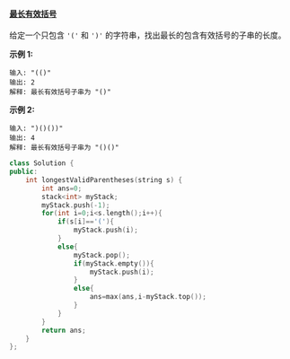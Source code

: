 #### [最长有效括号](https://leetcode-cn.com/problems/longest-valid-parentheses/)

给定一个只包含 `'('` 和 `')'` 的字符串，找出最长的包含有效括号的子串的长度。

**示例 1:**

```
输入: "(()"
输出: 2
解释: 最长有效括号子串为 "()"
```

**示例 2:**

```
输入: ")()())"
输出: 4
解释: 最长有效括号子串为 "()()"
```

```c++
class Solution {
public:
    int longestValidParentheses(string s) {
        int ans=0;
        stack<int> myStack;
        myStack.push(-1);
        for(int i=0;i<s.length();i++){
            if(s[i]=='('){
                myStack.push(i);
            }
            else{
                myStack.pop();
                if(myStack.empty()){
                    myStack.push(i);
                }
                else{
                    ans=max(ans,i-myStack.top());
                }
            }
        }
        return ans;
    }
};
```


